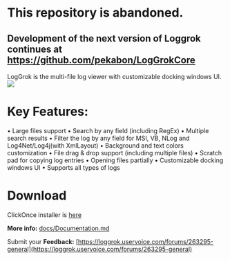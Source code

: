 
# This repository is abandoned.
## Development of the next version of Loggrok continues at https://github.com/pekabon/LogGrokCore

LogGrok is the multi-file log viewer with customizable docking windows UI.
![](docs/Home_mainPage.jpg) 
# Key Features:
•	Large files support
•	Search by any field (including RegEx)
•	Multiple search results
•	Filter the log by any field for MSI, VB, NLog and Log4Net/Log4j(with XmlLayout)
•	Background and text colors customization
•	File drag & drop support (including multiple files)
•	Scratch pad for copying log entries
•	Opening files partially
•	Customizable docking windows UI
•	Supports all types of logs

# Download 

ClickOnce installer is [here](https://raw.githubusercontent.com/pekabon/LogGrok/master/publish/setup.exe)

**More info:** [docs/Documentation.md](docs/Documentation.md)

Submit your **Feedback:** [https://loggrok.uservoice.com/forums/263295-general](https://loggrok.uservoice.com/forums/263295-general)


